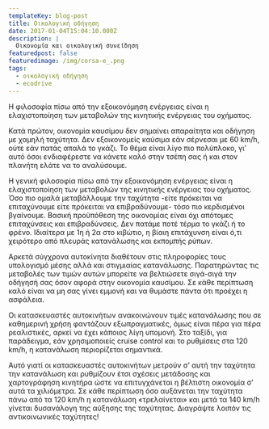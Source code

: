 ```yaml
---
templateKey: blog-post
title: Οικολογική οδήγηση
date: 2017-01-04T15:04:10.000Z
description: |
  Οικονομία και οικολογική συνείδηση
featuredpost: false
featuredimage: /img/corsa-e_.png
tags:
  - οικολογική οδήγηση
  - ecodrive
---
```


Η φιλοσοφία πίσω από την εξοικονόμηση ενέργειας είναι η ελαχιστοποίηση των μεταβολών της κινητικής ενέργειας του οχήματος.

Κατά πρώτον, οικονομία καυσίμου δεν σημαίνει απαραίτητα και οδήγηση με χαμηλή ταχύτητα. Δεν εξοικονομείς καύσιμα εάν σέρνεσαι με 60 km/h, ούτε εάν πατάς απαλά το γκάζι. Το θέμα είναι λίγο πιο πολύπλοκο, γι’ αυτό όσοι ενδιαφέρεστε να κάνετε καλό στην τσέπη σας ή και στον πλανήτη ελάτε να το αναλύσουμε.

Η γενική φιλοσοφία πίσω από την εξοικονόμηση ενέργειας είναι η ελαχιστοποίηση των μεταβολών της κινητικής ενέργειας του οχήματος. Όσο πιο ομαλά μεταβάλλουμε την ταχύτητα -είτε πρόκειται να επιταχύνουμε είτε πρόκειται να επιβραδύνουμε- τόσο πιο κερδισμένοι βγαίνουμε. Βασική προϋπόθεση της οικονομίας είναι όχι απότομες επιταχύνσεις και επιβραδύνσεις. Δεν πατάμε ποτέ τέρμα το γκάζι ή το φρένο. Ιδιαίτερα με 1η ή 2α στο κιβώτιο, η βίαιη επιτάχυνση είναι ό,τι χειρότερο από πλευράς κατανάλωσης και εκπομπής ρύπων.

Αρκετά σύγχρονα αυτοκίνητα διαθέτουν στις πληροφορίες τους υπολογισμό μέσης αλλά και στιγμιαίας κατανάλωσης. Παρατηρώντας τις μεταβολές των τιμών αυτών μπορείτε να βελτιώσετε σιγά-σιγά την οδήγησή σας όσον αφορά στην οικονομία καυσίμου. Σε κάθε περίπτωση καλό είναι να μη σας γίνει εμμονή και να θυμάστε πάντα ότι προέχει η ασφάλεια.


Οι κατασκευαστές αυτοκινήτων ανακοινώνουν τιμές κατανάλωσης που σε καθημερινή χρήση φαντάζουν εξωπραγματικές, όμως είναι πέρα για πέρα ρεαλιστικές, αρκεί να έχει κάποιος λίγη υπομονή. Στο ταξίδι, για παράδειγμα, εάν χρησιμοποιείς cruise control και το ρυθμίσεις στα 120 km/h, η κατανάλωση περιορίζεται σημαντικά.

Αυτό γιατί οι κατασκευαστές αυτοκινήτων μετρούν σ’ αυτή την ταχύτητα την κατανάλωση και ρυθμίζουν έτσι σχέσεις μετάδοσης και χαρτογράφηση κινητήρα ώστε να επιτυγχάνεται η βέλτιστη οικονομία σ’ αυτά τα χιλιόμετρα. Σε κάθε περίπτωση όσο αυξάνεται την ταχύτητα πάνω από τα 120 km/h η κατανάλωση «τρελαίνεται» και μετά τα 140 km/h γίνεται δυσανάλογη της αύξησης της ταχύτητας. Διαγράψτε λοιπόν τις αντικοινωνικές ταχύτητες!